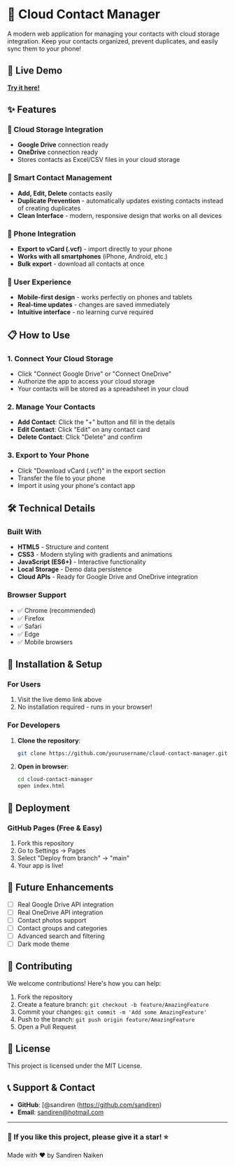 
# 🌟 Cloud Contact Manager

A modern web application for managing your contacts with cloud storage integration. Keep your contacts organized, prevent duplicates, and easily sync them to your phone!

## 🚀 Live Demo

**[Try it here!](https://sandiren.github.io/cloud-contact-manager)**

## ✨ Features

### 🔐 Cloud Storage Integration
- **Google Drive** connection ready
- **OneDrive** connection ready
- Stores contacts as Excel/CSV files in your cloud storage

### 📱 Smart Contact Management
- **Add, Edit, Delete** contacts easily
- **Duplicate Prevention** - automatically updates existing contacts instead of creating duplicates
- **Clean Interface** - modern, responsive design that works on all devices

### 📲 Phone Integration
- **Export to vCard (.vcf)** - import directly to your phone
- **Works with all smartphones** (iPhone, Android, etc.)
- **Bulk export** - download all contacts at once

### 🎨 User Experience
- **Mobile-first design** - works perfectly on phones and tablets
- **Real-time updates** - changes are saved immediately
- **Intuitive interface** - no learning curve required

## 📋 How to Use

### 1. Connect Your Cloud Storage
- Click "Connect Google Drive" or "Connect OneDrive"
- Authorize the app to access your cloud storage
- Your contacts will be stored as a spreadsheet in your cloud

### 2. Manage Your Contacts
- **Add Contact**: Click the "+" button and fill in the details
- **Edit Contact**: Click "Edit" on any contact card
- **Delete Contact**: Click "Delete" and confirm

### 3. Export to Your Phone
- Click "Download vCard (.vcf)" in the export section
- Transfer the file to your phone
- Import it using your phone's contact app

## 🛠️ Technical Details

### Built With
- **HTML5** - Structure and content
- **CSS3** - Modern styling with gradients and animations
- **JavaScript (ES6+)** - Interactive functionality
- **Local Storage** - Demo data persistence
- **Cloud APIs** - Ready for Google Drive and OneDrive integration

### Browser Support
- ✅ Chrome (recommended)
- ✅ Firefox
- ✅ Safari
- ✅ Edge
- ✅ Mobile browsers

## 🔧 Installation & Setup

### For Users
1. Visit the live demo link above
2. No installation required - runs in your browser!

### For Developers
1. **Clone the repository**:
   ```bash
   git clone https://github.com/yourusername/cloud-contact-manager.git
   ```

2. **Open in browser**:
   ```bash
   cd cloud-contact-manager
   open index.html
   ```

## 🚀 Deployment

### GitHub Pages (Free & Easy)
1. Fork this repository
2. Go to Settings → Pages
3. Select "Deploy from branch" → "main"
4. Your app is live!

## 🔮 Future Enhancements

- [ ] Real Google Drive API integration
- [ ] Real OneDrive API integration
- [ ] Contact photos support
- [ ] Contact groups and categories
- [ ] Advanced search and filtering
- [ ] Dark mode theme

## 🤝 Contributing

We welcome contributions! Here's how you can help:

1. Fork the repository
2. Create a feature branch: `git checkout -b feature/AmazingFeature`
3. Commit your changes: `git commit -m 'Add some AmazingFeature'`
4. Push to the branch: `git push origin feature/AmazingFeature`
5. Open a Pull Request

## 📄 License

This project is licensed under the MIT License.

## 📞 Support & Contact

- **GitHub**: [@sandiren (https://github.com/sandiren)
- **Email**: sandiren@hotmail.com

---

### 🌟 If you like this project, please give it a star! ⭐

Made with ❤️ by Sandiren Naiken
